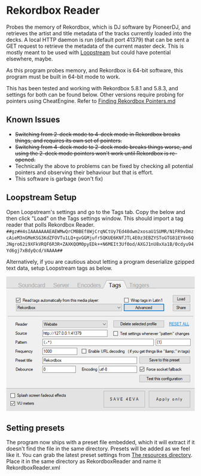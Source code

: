 # Rekordbox Reader
Probes the memory of Rekordbox, which is DJ software by PioneerDJ, and retrieves the artist and title metadata of the tracks currently loaded into the decks. A local HTTP daemon is run (default port 41379) that can be sent a GET request to retrieve the metadata of the current master deck. This is mostly meant to be used with [Loopstream](https://github.com/9001/Loopstream) but could have potential elsewhere, maybe.

As this program probes memory, and Rekordbox is 64-bit software, this program must be built in 64-bit mode to work.

This has been tested and working with Rekordbox 5.8.1 and 5.8.3, and settings for both can be found below. Other versions require probing for pointers using CheatEngine. Refer to [Finding Rekordbox Pointers.md](Finding%20Rekordbox%20Pointers.md)

## Known Issues
* ~~Switching from 2-deck mode to 4-deck mode in Rekordbox breaks things, and requires its own set of pointers.~~
* ~~Switching from 4-deck mode to 2-deck mode breaks things worse, and using the 2-deck mode pointers won't work until Rekordbox is re-opened.~~
* Technically the above to problems can be fixed by checking all potential pointers and observing their behaviour but that is effort. 
* This software is garbage (won't fix)

## Loopstream Setup
Open Loopstream's settings and go to the Tags tab. Copy the below and then click "Load" on the Tags settings window. This should import a tag reader that polls Rekordbox Reader.
``##gz#H4sIAAAAAAAEAEWMwQrCMBBEf8WjCrqNCtUy7Ed48dwm2xosaU1SUMR/N1FR9vDmzcAieM3nGMeKSG3KdZFOVTu1LQ+gvGGMjufr5QKUE6KNfJTL4E0z3EBZYSToGTG81EY8n6QJNgro62i9XFkVRQF6R3R+ZAXKQOM0pyEDk++N6MEIt3Uf0od/AXGJ1nU8xXa1B/0cdyu94Yd6gj7xBdyQcd/VAAAA##``

Alternatively, if you are cautious about letting a program deserialize gzipped text data, setup Loopstream tags as below.

![Loopstream Settings](img/ls_settings.png)

## Setting presets
The program now ships with a preset file embedded, which it will extract if it doesn't find the file in the same directory. Presets will be added as we feel like it. You can grab the latest preset settings from [The resources directory](https://github.com/Kethsar/RekordboxReader/tree/master/RekordboxReader/Resources). Place it in the same directory as RekordboxReader and name it RekordboxReader.xml